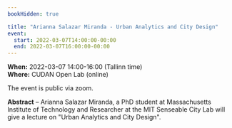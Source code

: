 ```yaml
---
bookHidden: true

title: "Arianna Salazar Miranda - Urban Analytics and City Design"
event:
  start: 2022-03-07T14:00:00-00:00
  end: 2022-03-07T16:00:00-00:00
---
```


**When:**  2022-03-07 14:00-16:00 (Tallinn time)  
**Where:** CUDAN Open Lab (online)

The event is public via zoom.  


<!--more-->
**Abstract** – Arianna Salazar Miranda, a PhD student at Massachusetts Institute of Technology and Researcher at the MIT Senseable City Lab will give a lecture on "Urban Analytics and City Design". 
